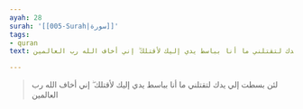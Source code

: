 ```yaml
---
ayah: 28
surah: '[[005-Surah|سورة]]'
tags:
- quran
text: لئن بسطت إلي يدك لتقتلني ما أنا بباسط يدي إليك لأقتلك ۖ إني أخاف الله رب العالمين

---
```

> لئن بسطت إلي يدك لتقتلني ما أنا بباسط يدي إليك لأقتلك ۖ إني أخاف الله رب العالمين
